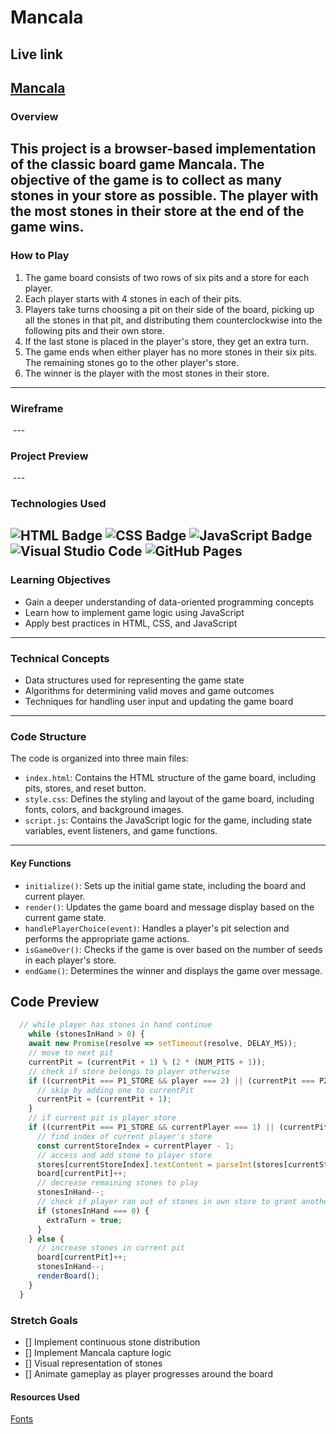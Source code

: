 # Mancala

## Live link
[Mancala](https://mxrgxr.github.io/Mancala/)
---

### Overview

This project is a browser-based implementation of the classic board game Mancala. The objective of the game is to collect as many stones in your store as possible. The player with the most stones in their store at the end of the game wins.
---

### How to Play

1. The game board consists of two rows of six pits and a store for each player.
2. Each player starts with 4 stones in each of their pits.
3. Players take turns choosing a pit on their side of the board, picking up all the stones in that pit, and distributing them counterclockwise into the following pits and their own store.
4. If the last stone is placed in the player's store, they get an extra turn.
5. The game ends when either player has no more stones in their six pits. The remaining stones go to the other player's store.
6. The winner is the player with the most stones in their store.
---

### Wireframe
<img src="https://i.imgur.com/2Jzs3ys.png" alt="">
---

### Project Preview
<img src="https://i.imgur.com/J7W2zav.png" alt="">
---

### Technologies Used
![HTML Badge](https://img.shields.io/badge/HTML5-E34F26?style=for-the-badge&logo=html5&logoColor=white)
![CSS Badge](https://img.shields.io/badge/CSS3-1572B6?style=for-the-badge&logo=css3&logoColor=white)
![JavaScript Badge](https://img.shields.io/badge/JavaScript-323330?style=for-the-badge&logo=javascript&logoColor=F7DF1E)
![Visual Studio Code](https://img.shields.io/badge/VSCode-0078D4?style=for-the-badge&logo=visual%20studio%20code&logoColor=white) 
![GitHub Pages](https://img.shields.io/badge/GitHub%20Pages-222222?style=for-the-badge&logo=GitHub%20Pages&logoColor=white) 
---

### Learning Objectives

- Gain a deeper understanding of data-oriented programming concepts
- Learn how to implement game logic using JavaScript
- Apply best practices in HTML, CSS, and JavaScript
---

### Technical Concepts

- Data structures used for representing the game state
- Algorithms for determining valid moves and game outcomes
- Techniques for handling user input and updating the game board
---

### Code Structure

The code is organized into three main files:

- `index.html`: Contains the HTML structure of the game board, including pits, stores, and reset button.
- `style.css`: Defines the styling and layout of the game board, including fonts, colors, and background images.
- `script.js`: Contains the JavaScript logic for the game, including state variables, event listeners, and game functions.
---
#### Key Functions

- `initialize()`: Sets up the initial game state, including the board and current player.
- `render()`: Updates the game board and message display based on the current game state.
- `handlePlayerChoice(event)`: Handles a player's pit selection and performs the appropriate game actions.
- `isGameOver()`: Checks if the game is over based on the number of seeds in each player's store.
- `endGame()`: Determines the winner and displays the game over message.

## Code Preview
```js
  // while player has stones in hand continue
    while (stonesInHand > 0) {
    await new Promise(resolve => setTimeout(resolve, DELAY_MS));
    // move to next pit
    currentPit = (currentPit + 1) % (2 * (NUM_PITS + 1));
    // check if store belongs to player otherwise
    if ((currentPit === P1_STORE && player === 2) || (currentPit === P2_STORE && player === 1)) {
      // skip by adding one to currentPit
      currentPit = (currentPit + 1);
    }
    // if current pit is player store
    if ((currentPit === P1_STORE && currentPlayer === 1) || (currentPit === P2_STORE && currentPlayer === 2)) {
      // find index of current player's store
      const currentStoreIndex = currentPlayer - 1;
      // access and add stone to player store
      stores[currentStoreIndex].textContent = parseInt(stores[currentStoreIndex].textContent) + 1;
      board[currentPit]++;
      // decrease remaining stones to play
      stonesInHand--;
      // check if player ran out of stones in own store to grant another turn
      if (stonesInHand === 0) {
        extraTurn = true;
      }
    } else {
      // increase stones in current pit
      board[currentPit]++;
      stonesInHand--;
      renderBoard();
    }
  }
```

### Stretch Goals
- [] Implement continuous stone distribution
- [] Implement Mancala capture logic
- [] Visual representation of stones
- [] Animate gameplay as player progresses around the board

#### Resources Used
[Fonts](https://johndavidmaza.gumroad.com/)